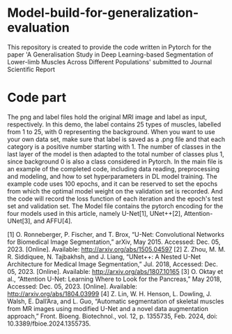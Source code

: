 # Model-build-for-generalization-evaluation
This repository is created to provide the code written in Pytorch for the paper 'A Generalisation Study in Deep Learning-based Segmentation of Lower-limb Muscles Across Different Populations' submitted to  Journal Scientific Report
# Code part

The png and label files hold the original MRI image and label as input, respectively. In this demo, the label contains 25 types of muscles, labelled from 1 to 25, with 0 representing the background. When you want to use your own data set, make sure that label is saved as a .png file and that each category is a positive number starting with 1. The number of classes in the last layer of the model is then adapted to the total number of classes plus 1, since background 0 is also a class considered in Pytorch.
In the main file is an example of the completed code, including data reading, preprocessing and modeling, and how to set hyperparameters in DL model training.
The example code uses 100 epochs, and it can be reserved to set the epochs from which the optimal model weight on the validation set is recorded. And the code will record the loss function of each iteration and the epoch's test set and validation set.
The Model file contains the pytorch encoding for the four models used in this article, namely U-Net[1], UNet++[2], Attention-UNet[3], and AFFU[4].


[1] O. Ronneberger, P. Fischer, and T. Brox, “U-Net: Convolutional Networks for Biomedical Image Segmentation,” arXiv, May 2015. Accessed: Dec. 05, 2023. [Online]. Available: http://arxiv.org/abs/1505.04597
[2] Z. Zhou, M. M. R. Siddiquee, N. Tajbakhsh, and J. Liang, “UNet++: A Nested U-Net Architecture for Medical Image Segmentation,” Jul. 2018, Accessed: Dec. 05, 2023. [Online]. Available: http://arxiv.org/abs/1807.10165
[3] O. Oktay et al., “Attention U-Net: Learning Where to Look for the Pancreas,” May 2018, Accessed: Dec. 05, 2023. [Online]. Available: http://arxiv.org/abs/1804.03999
[4] Z. Lin, W. H. Henson, L. Dowling, J. Walsh, E. Dall’Ara, and L. Guo, “Automatic segmentation of skeletal muscles from MR images using modified U-Net and a novel data augmentation approach,” Front. Bioeng. Biotechnol., vol. 12, p. 1355735, Feb. 2024, doi: 10.3389/fbioe.2024.1355735.
